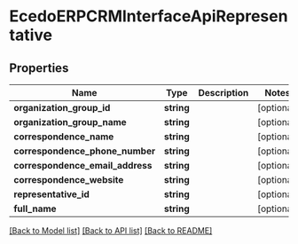 # EcedoERPCRMInterfaceApiRepresentative

## Properties
Name | Type | Description | Notes
------------ | ------------- | ------------- | -------------
**organization_group_id** | **string** |  | [optional] 
**organization_group_name** | **string** |  | [optional] 
**correspondence_name** | **string** |  | [optional] 
**correspondence_phone_number** | **string** |  | [optional] 
**correspondence_email_address** | **string** |  | [optional] 
**correspondence_website** | **string** |  | [optional] 
**representative_id** | **string** |  | [optional] 
**full_name** | **string** |  | [optional] 

[[Back to Model list]](../README.md#documentation-for-models) [[Back to API list]](../README.md#documentation-for-api-endpoints) [[Back to README]](../README.md)



